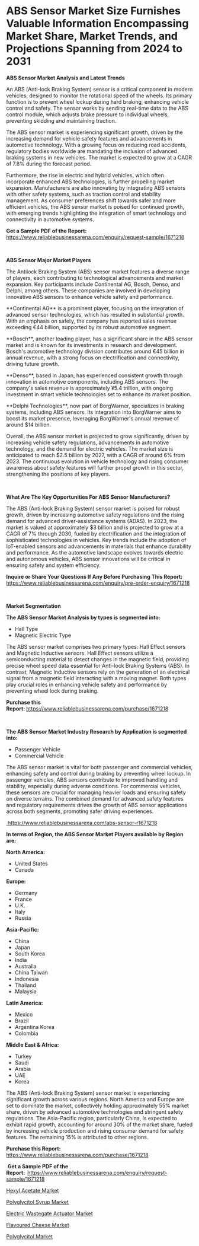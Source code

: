 <p><h1>ABS Sensor Market Size Furnishes Valuable Information Encompassing Market Share, Market Trends, and Projections Spanning from 2024 to 2031</h1></p><p><strong>ABS Sensor Market Analysis and Latest Trends</strong></p>
<p><p>An ABS (Anti-lock Braking System) sensor is a critical component in modern vehicles, designed to monitor the rotational speed of the wheels. Its primary function is to prevent wheel lockup during hard braking, enhancing vehicle control and safety. The sensor works by sending real-time data to the ABS control module, which adjusts brake pressure to individual wheels, preventing skidding and maintaining traction.</p><p>The ABS sensor market is experiencing significant growth, driven by the increasing demand for vehicle safety features and advancements in automotive technology. With a growing focus on reducing road accidents, regulatory bodies worldwide are mandating the inclusion of advanced braking systems in new vehicles. The market is expected to grow at a CAGR of 7.8% during the forecast period. </p><p>Furthermore, the rise in electric and hybrid vehicles, which often incorporate enhanced ABS technologies, is further propelling market expansion. Manufacturers are also innovating by integrating ABS sensors with other safety systems, such as traction control and stability management. As consumer preferences shift towards safer and more efficient vehicles, the ABS sensor market is poised for continued growth, with emerging trends highlighting the integration of smart technology and connectivity in automotive systems.</p></p>
<p><strong>Get a Sample PDF of the Report:&nbsp;</strong> <a href="https://www.reliablebusinessarena.com/enquiry/request-sample/1671218?utm_campaign=1286&utm_medium=2&utm_source=Github&utm_content=ia&utm_term=10102024&utm_id=abs-sensor">https://www.reliablebusinessarena.com/enquiry/request-sample/1671218</a></p>
<p>&nbsp;</p>
<p><strong>ABS Sensor Major Market Players</strong></p>
<p><p>The Antilock Braking System (ABS) sensor market features a diverse range of players, each contributing to technological advancements and market expansion. Key participants include Continental AG, Bosch, Denso, and Delphi, among others. These companies are involved in developing innovative ABS sensors to enhance vehicle safety and performance.</p><p>**Continental AG** is a prominent player, focusing on the integration of advanced sensor technologies, which has resulted in substantial growth. With an emphasis on safety, the company has reported sales revenue exceeding €44 billion, supported by its robust automotive segment.</p><p>**Bosch**, another leading player, has a significant share in the ABS sensor market and is known for its investments in research and development. Bosch's automotive technology division contributes around €45 billion in annual revenue, with a strong focus on electrification and connectivity, driving future growth.</p><p>**Denso**, based in Japan, has experienced consistent growth through innovation in automotive components, including ABS sensors. The company's sales revenue is approximately ¥5.4 trillion, with ongoing investment in smart vehicle technologies set to enhance its market position.</p><p>**Delphi Technologies**, now part of BorgWarner, specializes in braking systems, including ABS sensors. Its integration into BorgWarner aims to boost its market presence, leveraging BorgWarner's annual revenue of around $14 billion.</p><p>Overall, the ABS sensor market is projected to grow significantly, driven by increasing vehicle safety regulations, advancements in automotive technology, and the demand for electric vehicles. The market size is anticipated to reach $2.5 billion by 2027, with a CAGR of around 6% from 2023. The continuous evolution in vehicle technology and rising consumer awareness about safety features will further propel growth in this sector, strengthening the positions of key players.</p></p>
<p>&nbsp;</p>
<p><strong>What Are The Key Opportunities For ABS Sensor Manufacturers?</strong></p>
<p><p>The ABS (Anti-lock Braking System) sensor market is poised for robust growth, driven by increasing automotive safety regulations and the rising demand for advanced driver-assistance systems (ADAS). In 2023, the market is valued at approximately $3 billion and is projected to grow at a CAGR of 7% through 2030, fueled by electrification and the integration of sophisticated technologies in vehicles. Key trends include the adoption of IoT-enabled sensors and advancements in materials that enhance durability and performance. As the automotive landscape evolves towards electric and autonomous vehicles, ABS sensor innovations will be critical in ensuring safety and system efficiency.</p></p>
<p><strong>Inquire or Share Your Questions If Any Before Purchasing This Report:</strong> <a href="https://www.reliablebusinessarena.com/enquiry/pre-order-enquiry/1671218?utm_campaign=1286&utm_medium=2&utm_source=Github&utm_content=ia&utm_term=10102024&utm_id=abs-sensor">https://www.reliablebusinessarena.com/enquiry/pre-order-enquiry/1671218</a></p>
<p>&nbsp;</p>
<p><strong>Market Segmentation</strong></p>
<p><strong>The ABS Sensor Market Analysis by types is segmented into:</strong></p>
<p><ul><li>Hall Type</li><li>Magnetic Electric Type</li></ul></p>
<p><p>The ABS sensor market comprises two primary types: Hall Effect sensors and Magnetic Inductive sensors. Hall Effect sensors utilize a semiconducting material to detect changes in the magnetic field, providing precise wheel speed data essential for Anti-lock Braking Systems (ABS). In contrast, Magnetic Inductive sensors rely on the generation of an electrical signal from a magnetic field interacting with a moving magnet. Both types play crucial roles in enhancing vehicle safety and performance by preventing wheel lock during braking.</p></p>
<p><strong>Purchase this Report:&nbsp;</strong><a href="https://www.reliablebusinessarena.com/purchase/1671218?utm_campaign=1286&utm_medium=2&utm_source=Github&utm_content=ia&utm_term=10102024&utm_id=abs-sensor">https://www.reliablebusinessarena.com/purchase/1671218</a></p>
<p>&nbsp;</p>
<p><strong>The ABS Sensor Market Industry Research by Application is segmented into:</strong></p>
<p><ul><li>Passenger Vehicle</li><li>Commercial Vehicle</li></ul></p>
<p><p>The ABS sensor market is vital for both passenger and commercial vehicles, enhancing safety and control during braking by preventing wheel lockup. In passenger vehicles, ABS sensors contribute to improved handling and stability, especially during adverse conditions. For commercial vehicles, these sensors are crucial for managing heavier loads and ensuring safety on diverse terrains. The combined demand for advanced safety features and regulatory requirements drives the growth of ABS sensor applications across both segments, promoting safer driving experiences.</p></p>
<p><a href="https://www.reliablebusinessarena.com/abs-sensor-r1671218?utm_campaign=1286&utm_medium=2&utm_source=Github&utm_content=ia&utm_term=10102024&utm_id=abs-sensor">&nbsp;https://www.reliablebusinessarena.com/abs-sensor-r1671218</a></p>
<p><strong>In terms of Region, the ABS Sensor Market Players available by Region are:</strong></p>
<p>
    <p> <strong> North America: </strong>
        <ul>
            <li>United States</li>
            <li>Canada</li>
        </ul>
        </p> 
    <p> <strong> Europe: </strong>
        <ul>
            <li>Germany</li>
            <li>France</li>
            <li>U.K.</li>
            <li>Italy</li>
            <li>Russia</li>
        </ul>
        </p> 
    <p> <strong> Asia-Pacific: </strong>
        <ul>
            <li>China</li>
            <li>Japan</li>
            <li>South Korea</li>
            <li>India</li>
            <li>Australia</li>
            <li>China Taiwan</li>
            <li>Indonesia</li>
            <li>Thailand</li>
            <li>Malaysia</li>
        </ul>
        </p> 
    <p> <strong> Latin America: </strong>
        <ul>
            <li>Mexico</li>
            <li>Brazil</li>
            <li>Argentina Korea</li>
            <li>Colombia</li>
        </ul>
        </p> 
    <p> <strong> Middle East & Africa: </strong>
        <ul>
            <li>Turkey</li>
            <li>Saudi</li>
            <li>Arabia</li>
            <li>UAE</li>
            <li>Korea</li>
        </ul>
    </p>
    </p>
<p><p>The ABS (Anti-lock Braking System) sensor market is experiencing significant growth across various regions. North America and Europe are set to dominate the market, collectively holding approximately 55% market share, driven by advanced automotive technologies and stringent safety regulations. The Asia-Pacific region, particularly China, is expected to exhibit rapid growth, accounting for around 30% of the market share, fueled by increasing vehicle production and rising consumer demand for safety features. The remaining 15% is attributed to other regions.</p></p>
<p><strong>Purchase this Report: </strong><a href="https://www.reliablebusinessarena.com/purchase/1671218?utm_campaign=1286&utm_medium=2&utm_source=Github&utm_content=ia&utm_term=10102024&utm_id=abs-sensor">https://www.reliablebusinessarena.com/purchase/1671218</a></p>
<p>&nbsp;<strong>Get a Sample PDF of the Report:&nbsp;&nbsp;</strong><a href="https://www.reliablebusinessarena.com/enquiry/request-sample/1671218?utm_campaign=1286&utm_medium=2&utm_source=Github&utm_content=ia&utm_term=10102024&utm_id=abs-sensor">https://www.reliablebusinessarena.com/enquiry/request-sample/1671218</a></p>
<p><strong></strong></p>
<p><p><a href="https://www.linkedin.com/pulse/regulatory-landscape-its-influence-global-hexyl-acetate-xssuf?utm_campaign=1286&utm_medium=2&utm_source=Github&utm_content=ia&utm_term=10102024&utm_id=abs-sensor">Hexyl Acetate Market</a></p><p><a href="https://www.linkedin.com/pulse/polyglycitol-syrup-market-size-share-analysis-growth-trends-tbbff?utm_campaign=1286&utm_medium=2&utm_source=Github&utm_content=ia&utm_term=10102024&utm_id=abs-sensor">Polyglycitol Syrup Market</a></p><p><a href="https://github.com/luckyshygirl/Market-Research-Report-List-6/blob/main/electric-wastegate-actuator-market.md?utm_campaign=1286&utm_medium=2&utm_source=Github&utm_content=ia&utm_term=10102024&utm_id=abs-sensor">Electric Wastegate Actuator Market</a></p><p><a href="https://www.linkedin.com/pulse/global-flavoured-cheese-market-status-2024-2031-forecast-region-jqekf?utm_campaign=1286&utm_medium=2&utm_source=Github&utm_content=ia&utm_term=10102024&utm_id=abs-sensor">Flavoured Cheese Market</a></p><p><a href="https://www.linkedin.com/pulse/polyglycitol-market-size-growth-industry-analysis-segmentation-hrklf?utm_campaign=1286&utm_medium=2&utm_source=Github&utm_content=ia&utm_term=10102024&utm_id=abs-sensor">Polyglycitol Market</a></p></p>